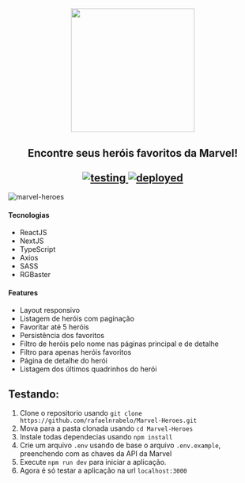 <h1 align="center">
  <img src="https://user-images.githubusercontent.com/55251721/177159310-ef9f493f-5d35-441b-8ed0-0c66e0479d22.png" width=250 />
</h1>

<h2 align="center">
  Encontre seus heróis favoritos da Marvel! <br/> <br/>
  <a href="https://github.com/rafaelnrabelo/Marvel-Heroes#testando">
    <img src="https://img.shields.io/badge/Testing-Install-%23ff1510" alt="testing"/>
  </a>
  <a href="https://marvel-search-heroes.vercel.app/">
    <img src="https://img.shields.io/badge/Testing-Deployed-%23ff1510" alt="deployed"/>
  </a>
</h2>

![marvel-heroes](https://user-images.githubusercontent.com/55251721/177159913-2de6573e-a6d9-49c8-9e60-5b929a92fcd8.png)
   
#### Tecnologias
  - ReactJS
  - NextJS
  - TypeScript
  - Axios
  - SASS
  - RGBaster
  
#### Features
  - Layout responsivo
  - Listagem de heróis com paginação
  - Favoritar até 5 heróis
  - Persistência dos favoritos
  - Filtro de heróis pelo nome nas páginas principal e de detalhe
  - Filtro para apenas heróis favoritos
  - Página de detalhe do herói
  - Listagem dos últimos quadrinhos do herói
  
   
## Testando:
   1. Clone o repositorio usando `git clone https://github.com/rafaelnrabelo/Marvel-Heroes.git`
   2. Mova para a pasta clonada usando `cd Marvel-Heroes`
   3. Instale todas dependecias usando `npm install`
   4. Crie um arquivo `.env` usando de base o arquivo `.env.example`, preenchendo com as chaves da API da Marvel
   5. Execute `npm run dev` para iniciar a aplicação.
   6. Agora é só testar a aplicação na url `localhost:3000`
